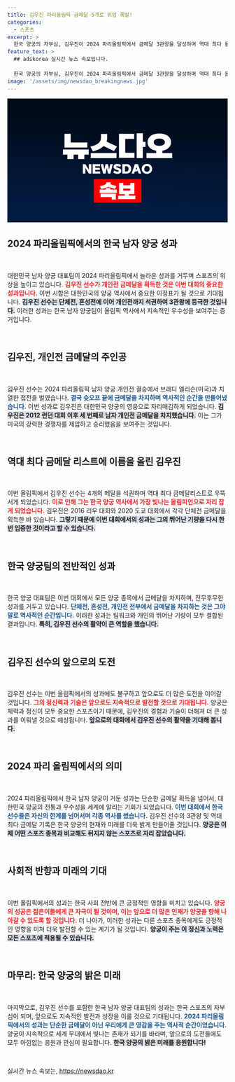 ```yaml
---
title: 김우진 파리올림픽 금메달 5개로 위엄 폭발!
categories:
  - 스포츠
excerpt: >
  한국 양궁의 자부심, 김우진이 2024 파리올림픽에서 금메달 3관왕을 달성하며 역대 최다 올림픽 금메달리스트로 우뚝! 5종목 금메달을 싹쓸이한 한국 선수단의 기적을 만나보세요!
feature_text: >
  ## adskorea 실시간 뉴스 속보입니다.

  한국 양궁의 자부심, 김우진이 2024 파리올림픽에서 금메달 3관왕을 달성하며 역대 최다 올림픽 금메달리스트로 우뚝! 5종목 금메달을 싹쓸이한 한국 선수단의 기적을 만나보세요!
image: '/assets/img/newsdao_breakingnews.jpg'
---
```


<p><img src="/assets/img/newsdao_breakingnews.jpg" alt="adskorea 속보" /></p>

<h2 data-ke-size="size26">2024 파리올림픽에서의 한국 남자 양궁 성과</h2>

<p data-ke-size="size16">&nbsp;</p>

<p>대한민국 남자 양궁 대표팀이 2024 파리올림픽에서 놀라운 성과를 거두며 스포츠의 위상을 높이고 있습니다. <b><span style="color: #ee2323;">김우진 선수가 개인전 금메달을 획득한 것은 이번 대회의 중요한 성과입니다.</span></b> 이번 시합은 대한민국의 양궁 역사에서 중요한 이정표가 될 것으로 기대됩니다. <b><span style="background-color: #21538527;">김우진 선수는 단체전, 혼성전에 이어 개인전까지 석권하여 3관왕에 등극한 것입니다.</span></b> 이러한 성과는 한국 남자 양궁팀이 올림픽 역사에서 지속적인 우수성을 보여주는 증거입니다. </p>

<p data-ke-size="size16">&nbsp;</p>

<h2 data-ke-size="size26">김우진, 개인전 금메달의 주인공</h2>

<p data-ke-size="size16">&nbsp;</p>

<p>김우진 선수는 2024 파리올림픽 남자 양궁 개인전 결승에서 브래디 엘리슨(미국)과 치열한 접전을 벌였습니다. <b><span style="color: #1a5490;">결국 슛오프 끝에 금메달을 차지하며 역사적인 순간을 만들어냈습니다.</span></b> 이번 성과로 김우진은 대한민국 양궁의 영웅으로 자리매김하게 되었습니다. <b><span style="background-color: #21538527;">김우진은 2012 런던 대회 이후 세 번째로 남자 개인전 금메달을 차지했습니다.</span></b> 이는 그가 미국의 강력한 경쟁자를 제압하고 승리했음을 보여주는 것입니다.</p>

<p data-ke-size="size16">&nbsp;</p>

<h2 data-ke-size="size26">역대 최다 금메달 리스트에 이름을 올린 김우진</h2>

<p data-ke-size="size16">&nbsp;</p>

<p>이번 올림픽에서 김우진 선수는 4개의 메달을 석권하며 역대 최다 금메달리스트로 우뚝 서게 되었습니다. <b><span style="color: #ee2323;">이로 인해 그는 한국 양궁 역사에서 가장 빛나는 올림피언으로 자리 잡게 되었습니다.</span></b> 김우진은 2016 리우 대회와 2020 도쿄 대회에서 각각 단체전 금메달을 획득한 바 있습니다. <b><span style="background-color: #21538527;">그렇기 때문에 이번 대회에서의 성과는 그의 뛰어난 기량을 다시 한번 입증한 것이라고 할 수 있습니다.</span></b> </p>

<p data-ke-size="size16">&nbsp;</p>

<h2 data-ke-size="size26">한국 양궁팀의 전반적인 성과</h2>

<p data-ke-size="size16">&nbsp;</p>

<p>한국 양궁 대표팀은 이번 대회에서 모든 양궁 종목에서 금메달을 차지하며, 전무후무한 성과를 거두고 있습니다. <b><span style="color: #1a5490;">단체전, 혼성전, 개인전 전부에서 금메달을 차지하는 것은 그야말로 역사적인 순간입니다.</span></b> 이러한 성과는 팀워크와 개인의 뛰어난 기량이 모두 결합된 결과입니다. <b><span style="background-color: #21538527;">특히, 김우진 선수의 활약이 큰 역할을 했습니다.</span></b> </p>

<p data-ke-size="size16">&nbsp;</p>

<h2 data-ke-size="size26">김우진 선수의 앞으로의 도전</h2>

<p data-ke-size="size16">&nbsp;</p>

<p>김우진 선수는 이번 올림픽에서의 성과에도 불구하고 앞으로도 더 많은 도전을 이어갈 것입니다. <b><span style="color: #ee2323;">그의 정신력과 기술은 앞으로도 지속적으로 발전할 것으로 기대됩니다.</span></b> 양궁은 체력과 정신이 모두 중요한 스포츠이기 때문에, 김우진의 경험과 기술이 더해져 더 큰 성과를 이뤄낼 것으로 예상됩니다. <b><span style="background-color: #21538527;">앞으로의 대회에서 김우진 선수의 활약을 기대해 봅니다.</span></b> </p>

<p data-ke-size="size16">&nbsp;</p>

<h2 data-ke-size="size26">2024 파리 올림픽에서의 의미</h2>

<p data-ke-size="size16">&nbsp;</p>

<p>2024 파리올림픽에서 한국 남자 양궁이 거둔 성과는 단순한 금메달 획득을 넘어서, 대한민국 양궁의 전통과 우수성을 세계에 알리는 기회가 되었습니다. <b><span style="color: #1a5490;">이번 대회에서 한국 선수들은 자신의 한계를 넘어서며 각종 역사를 썼습니다.</span></b> 김우진 선수의 3관왕 및 역대 최다 금메달 기록은 한국 양궁의 현재와 미래를 더욱 밝게 만들어줄 것입니다. <b><span style="background-color: #21538527;">양궁은 이제 어떤 스포츠 종목과 비교해도 뒤지지 않는 스포츠로 자리 잡았습니다.</span></b> </p>

<p data-ke-size="size16">&nbsp;</p>

<h2 data-ke-size="size26">사회적 반향과 미래의 기대</h2>

<p data-ke-size="size16">&nbsp;</p>

<p>이번 올림픽에서의 성과는 한국 사회 전반에 큰 긍정적인 영향을 미치고 있습니다. <b><span style="color: #ee2323;">양궁의 성공은 젊은이들에게 큰 자극이 될 것이며, 이는 앞으로 더 많은 인재가 양궁을 향해 나아갈 수 있도록 할 것입니다.</span></b> 더 나아가, 이러한 성과는 다른 스포츠 종목에게도 긍정적인 영향을 미쳐 더욱 발전할 수 있는 계기가 될 것입니다. <b><span style="background-color: #21538527;">양궁이 주는 이 정신과 노력은 모든 스포츠에 적용될 수 있습니다.</span></b> </p>

<p data-ke-size="size16">&nbsp;</p>

<h2 data-ke-size="size26">마무리: 한국 양궁의 밝은 미래</h2>

<p data-ke-size="size16">&nbsp;</p>

<p>마지막으로, 김우진 선수를 포함한 한국 남자 양궁 대표팀의 성과는 한국 스포츠의 자부심이 되며, 앞으로도 지속적인 발전과 성장을 이룰 것으로 기대됩니다. <b><span style="color: #1a5490;">2024 파리올림픽에서의 성과는 단순한 금메달이 아닌 우리에게 큰 영감을 주는 역사적 순간이었습니다.</span></b> 양궁이 지속적으로 세계 무대에서 빛나는 존재가 되기를 바라며, 앞으로의 도전들에도 모두 아낌없는 응원과 관심이 필요합니다. <b><span style="background-color: #21538527;">한국 양궁의 밝은 미래를 응원합니다!</span></b> </p>

<p data-ke-size="size16">&nbsp;</p>
실시간 뉴스 속보는, <a href="https://newsdao.kr" rel="dofollow">https://newsdao.kr</a>


